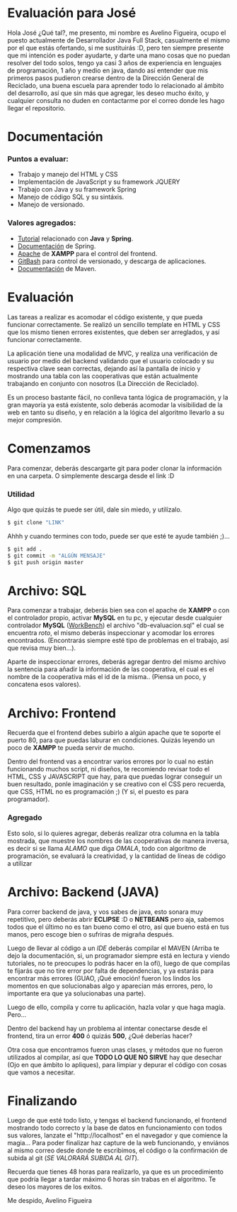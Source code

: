 # Evaluación para José

Hola José ¿Qué tal?, me presento, mi nombre es Avelino Figueira, ocupo el puesto actualmente de Desarrollador Java Full Stack, casualmente el mismo por el que estás ofertando, si me sustituirás :D, pero ten siempre presente que mi intención es poder ayudarte, y darte una mano cosas que no puedan resolver del todo solos, tengo ya casi 3 años de experiencia en lenguajes de programación, 1 año y medio en java, dando así entender que mis primeros pasos pudieron crearse dentro de la Dirección General de Reciclado, una buena escuela para aprender todo lo relacionado al ámbito del desarrollo, así que sin más que agregar, les deseo mucho éxito, y cualquier consulta no duden en contactarme por el correo donde les hago llegar el repositorio.

# Documentación

### Puntos a evaluar:
- Trabajo y manejo del HTML y CSS
- Implementación de JavaScript y su framework JQUERY
- Trabajo con Java y su framework Spring
- Manejo de código SQL y su sintáxis.
- Manejo de versionado.

### Valores agregados:
- [Tutorial](https://www.youtube.com/watch?v=cqsTqRoZXvE) relacionado con **Java** y **Spring**.
- [Documentación](https://spring.io/docs) de Spring.
- [Apache](https://www.apachefriends.org/es/index.html) de **XAMPP** para el control del frontend.
- [GitBash](https://github.com/git-for-windows) para control de versionado, y descarga de aplicaciones.
- [Documentación](https://maven.apache.org/guides/index.html) de Maven.

# Evaluación

Las tareas a realizar es acomodar el código existente, y que pueda funcionar correctamente. Se realizó un sencillo template en HTML y CSS que los mismo tienen errores existentes, que deben ser arreglados, y así funcionar correctamente.

La aplicación tiene una modalidad de MVC, y realiza una verificación de usuario por medio del backend validando que el usuario colocado y su respectiva clave sean correctas, dejando así la pantalla de inicio y mostrando una tabla con las cooperativas que están actualmente trabajando en conjunto con nosotros (La Dirección de Reciclado).

Es un proceso bastante fácil, no conlleva tanta lógica de programación, y la gran mayoría ya está existente, solo deberás acomodar la visibilidad de la web en tanto su diseño, y en relación a la lógica del algoritmo llevarlo a su mejor compresión.

# Comenzamos

Para comenzar, deberás descargarte git para poder clonar la información en una carpeta. O simplemente descarga desde el link :D

### Utilidad

Algo que quizás te puede ser útil, dale sin miedo, y utilízalo.

```sh
$ git clone "LINK"
```

Ahhh y cuando termines con todo, puede ser que esté te ayude también ;)...

```sh
$ git add .
$ git commit -m "ALGÚN MENSAJE"
$ git push origin master
```



# Archivo: SQL

Para comenzar a trabajar, deberás bien sea con el apache de **XAMPP** o con el controlador propio, activar **MySQL** en tu pc, y ejecutar desde cualquier controlador **MySQL** ([WorkBench](https://www.mysql.com/products/workbench/)) el archivo "db-evaluacion.sql" el cual se encuentra *roto*, el mismo deberás inspeccionar y acomodar los errores encontrados. (Encontrarás siempre esté tipo de problemas en el trabajo, así que revisa muy bien...).

Aparte de inspeccionar errores, deberás agregar dentro del mismo archivo la sentencia para añadir la información de las cooperativa, el cual es el nombre de la cooperativa más el id de la misma.. (Piensa un poco, y concatena esos valores).

# Archivo: Frontend

Recuerda que el frontend debes subirlo a algún apache que te soporte el puerto 80, para que puedas laburar en condiciones. Quizás leyendo un poco de **XAMPP** te pueda servir de mucho. 

Dentro del frontend vas a encontrar varios errores por lo cual no están funcionando muchos script, ni diseños, te recomiendo revisar todo el HTML, CSS y JAVASCRIPT que hay, para que puedas lograr conseguir un buen resultado, ponle imaginación y se creativo con el CSS pero recuerda, que CSS, HTML no es programación ;) (Y si, el puesto es para programador).

### Agregado

Esto solo, si lo quieres agregar, deberás realizar otra columna en la tabla mostrada, que muestre los nombres de las cooperativas de manera inversa, es decir si se llama *ALAMO* que diga *OMALA*, todo con algoritmo de programación, se evaluará la creatividad, y la cantidad de líneas de código a utilizar

# Archivo: Backend (JAVA)

Para correr backend de java, y vos sabes de java, esto sonara muy repetitivo, pero deberás abrir **ECLIPSE** :D o **NETBEANS** pero aja, sabemos todos que el último no es tan bueno como el otro, así que bueno está en tus manos, pero escoge bien o sufriras de migraña después. 

Luego de llevar al código a un *IDE* deberás compilar el MAVEN (Arriba te dejo la documentación, si, un programador siempre está en lectura y viendo tutoriales, no te preocupes lo podrás hacer en la ofi), luego de que compilas te fijarás que no tire error por falta de dependencias, y ya estarás para encontrar más errores (GUAO, ¡Qué emoción! fueron los lindos los momentos en que solucionabas algo y aparecian más errores, pero, lo importante era que ya solucionabas una parte).

Luego de ello, compila y corre tu aplicación, hazla volar y que haga magía. Pero...

Dentro del backend hay un problema al intentar conectarse desde el frontend, tira un error **400** ó quizás **500**, ¿Qué deberías hacer?

Otra cosa que encontramos fueron unas clases, y métodos que no fueron utilizados al compilar, así que **TODO LO QUE NO SIRVE** hay que desechar (Ojo en que ámbito lo apliques), para limpiar y depurar el código con cosas que vamos a necesitar.

# Finalizando

Luego de que esté todo listo, y tengas el backend funcionando, el frontend mostrando todo correcto y la base de datos en funcionamiento con todos sus valores, lanzate el "http://localhost" en el navegador y que comience la magia... Para poder finalizar haz capture de la web funcionando, y enviános al mismo correo desde donde te escribimos, el código o la confirmación de subida al git (*SE VALORARÁ SUBIDA AL GIT*). 

Recuerda que tienes 48 horas para realizarlo, ya que es un procedimiento que podría llegar a tardar máximo 6 horas sin trabas en el algoritmo. Te deseo los mayores de los exitos.

Me despido,
Avelino Figueira

